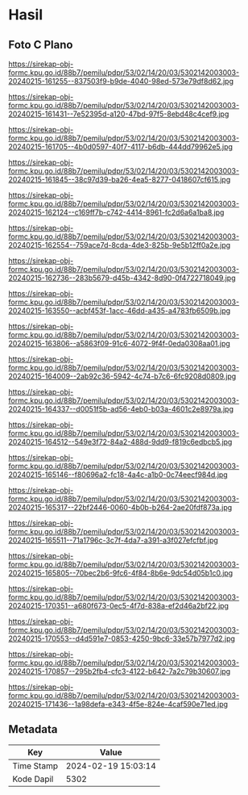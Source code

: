 # Hasil

## Foto C Plano

https://sirekap-obj-formc.kpu.go.id/88b7/pemilu/pdpr/53/02/14/20/03/5302142003003-20240215-161255--837503f9-b9de-4040-98ed-573e79df8d62.jpg

https://sirekap-obj-formc.kpu.go.id/88b7/pemilu/pdpr/53/02/14/20/03/5302142003003-20240215-161431--7e52395d-a120-47bd-97f5-8ebd48c4cef9.jpg

https://sirekap-obj-formc.kpu.go.id/88b7/pemilu/pdpr/53/02/14/20/03/5302142003003-20240215-161705--4b0d0597-40f7-4117-b6db-444dd79962e5.jpg

https://sirekap-obj-formc.kpu.go.id/88b7/pemilu/pdpr/53/02/14/20/03/5302142003003-20240215-161845--38c97d39-ba26-4ea5-8277-0418607cf615.jpg

https://sirekap-obj-formc.kpu.go.id/88b7/pemilu/pdpr/53/02/14/20/03/5302142003003-20240215-162124--c169ff7b-c742-4414-8961-fc2d6a6a1ba8.jpg

https://sirekap-obj-formc.kpu.go.id/88b7/pemilu/pdpr/53/02/14/20/03/5302142003003-20240215-162554--759ace7d-8cda-4de3-825b-9e5b12ff0a2e.jpg

https://sirekap-obj-formc.kpu.go.id/88b7/pemilu/pdpr/53/02/14/20/03/5302142003003-20240215-162736--283b5679-d45b-4342-8d90-0f4722718049.jpg

https://sirekap-obj-formc.kpu.go.id/88b7/pemilu/pdpr/53/02/14/20/03/5302142003003-20240215-163550--acbf453f-1acc-46dd-a435-a4783fb6509b.jpg

https://sirekap-obj-formc.kpu.go.id/88b7/pemilu/pdpr/53/02/14/20/03/5302142003003-20240215-163806--a5863f09-91c6-4072-9f4f-0eda0308aa01.jpg

https://sirekap-obj-formc.kpu.go.id/88b7/pemilu/pdpr/53/02/14/20/03/5302142003003-20240215-164009--2ab92c36-5942-4c74-b7c6-6fc9208d0809.jpg

https://sirekap-obj-formc.kpu.go.id/88b7/pemilu/pdpr/53/02/14/20/03/5302142003003-20240215-164337--d0051f5b-ad56-4eb0-b03a-4601c2e8979a.jpg

https://sirekap-obj-formc.kpu.go.id/88b7/pemilu/pdpr/53/02/14/20/03/5302142003003-20240215-164512--549e3f72-84a2-488d-9dd9-f819c6edbcb5.jpg

https://sirekap-obj-formc.kpu.go.id/88b7/pemilu/pdpr/53/02/14/20/03/5302142003003-20240215-165146--f80696a2-fc18-4a4c-a1b0-0c74eecf984d.jpg

https://sirekap-obj-formc.kpu.go.id/88b7/pemilu/pdpr/53/02/14/20/03/5302142003003-20240215-165317--22bf2446-0060-4b0b-b264-2ae20fdf873a.jpg

https://sirekap-obj-formc.kpu.go.id/88b7/pemilu/pdpr/53/02/14/20/03/5302142003003-20240215-165511--71a1796c-3c7f-4da7-a391-a3f027efcfbf.jpg

https://sirekap-obj-formc.kpu.go.id/88b7/pemilu/pdpr/53/02/14/20/03/5302142003003-20240215-165805--70bec2b6-9fc6-4f84-8b6e-9dc54d05b1c0.jpg

https://sirekap-obj-formc.kpu.go.id/88b7/pemilu/pdpr/53/02/14/20/03/5302142003003-20240215-170351--a680f673-0ec5-4f7d-838a-ef2d46a2bf22.jpg

https://sirekap-obj-formc.kpu.go.id/88b7/pemilu/pdpr/53/02/14/20/03/5302142003003-20240215-170553--d4d591e7-0853-4250-9bc6-33e57b7977d2.jpg

https://sirekap-obj-formc.kpu.go.id/88b7/pemilu/pdpr/53/02/14/20/03/5302142003003-20240215-170857--295b2fb4-cfc3-4122-b642-7a2c79b30607.jpg

https://sirekap-obj-formc.kpu.go.id/88b7/pemilu/pdpr/53/02/14/20/03/5302142003003-20240215-171436--1a98defa-e343-4f5e-824e-4caf590e71ed.jpg


## Metadata

| Key        | Value               |
| ---------- | ------------------- |
| Time Stamp | 2024-02-19 15:03:14 |
| Kode Dapil | 5302                |



